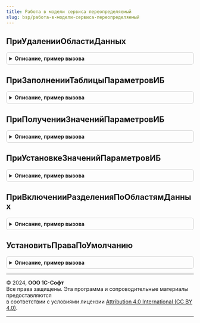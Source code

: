 ```yaml
---
title: Работа в модели сервиса переопределяемый
slug: bsp/работа-в-модели-сервиса-переопределяемый
---
```



## ПриУдаленииОбластиДанных
<details style="margin: 1em 0; padding: 0.5em; border: 1px solid #ccc; border-radius: 6px;">

<summary style="font-weight: bold; cursor: pointer;">Описание, пример вызова</summary>

```bsl

// Вызывается при удалении области данных.
// В процедуре необходимо удалить данные области данных, которые не могут быть удалены стандартным механизмом.
// @skip-warning ПустойМетод - переопределяемый метод.
//
// Параметры:
//   ОбластьДанных - Число - значение разделителя удаляемой области данных.
//
Процедура ПриУдаленииОбластиДанных(Знач ОбластьДанных) Экспорт
```

Пример вызова
```bsl
РаботаВМоделиСервисаПереопределяемый.ПриУдаленииОбластиДанных(ОбластьДанных) 
```
</details>

## ПриЗаполненииТаблицыПараметровИБ
<details style="margin: 1em 0; padding: 0.5em; border: 1px solid #ccc; border-radius: 6px;">

<summary style="font-weight: bold; cursor: pointer;">Описание, пример вызова</summary>

```bsl

// Формирует список параметров ИБ.
// @skip-warning ПустойМетод - переопределяемый метод.
//
// Параметры:
//   ТаблицаПараметров - см. РаботаВМоделиСервиса.ПараметрыИБ
//
Процедура ПриЗаполненииТаблицыПараметровИБ(Знач ТаблицаПараметров) Экспорт
```

Пример вызова
```bsl
РаботаВМоделиСервисаПереопределяемый.ПриЗаполненииТаблицыПараметровИБ(ТаблицаПараметров) 
```
</details>

## ПриПолученииЗначенийПараметровИБ
<details style="margin: 1em 0; padding: 0.5em; border: 1px solid #ccc; border-radius: 6px;">

<summary style="font-weight: bold; cursor: pointer;">Описание, пример вызова</summary>

```bsl

// Вызывается перед попыткой получения значений параметров ИБ из одноименных констант.
// @skip-warning ПустойМетод - переопределяемый метод.
//
// Параметры:
//   ИменаПараметров - Массив - имена параметров, значения которых необходимо получить.
//     							В случае если значение параметра получается в данной процедуре,
//     							необходимо удалить имя обработанного параметра из массива.
//   ЗначенияПараметров - Структура - значения параметров.
//
Процедура ПриПолученииЗначенийПараметровИБ(Знач ИменаПараметров, Знач ЗначенияПараметров) Экспорт
```

Пример вызова
```bsl
РаботаВМоделиСервисаПереопределяемый.ПриПолученииЗначенийПараметровИБ(ИменаПараметров, ЗначенияПараметров) 
```
</details>

## ПриУстановкеЗначенийПараметровИБ
<details style="margin: 1em 0; padding: 0.5em; border: 1px solid #ccc; border-radius: 6px;">

<summary style="font-weight: bold; cursor: pointer;">Описание, пример вызова</summary>

```bsl

// Вызывается перед попыткой записи значений параметров ИБ в одноименные константы.
// @skip-warning ПустойМетод - переопределяемый метод.
//
// Параметры:
//   ЗначенияПараметров - Структура - значения параметров которые требуется установить.
//     В случае если значение параметра устанавливается в данной процедуре из структуры необходимо удалить соответствующую
//     пару КлючИЗначение.
//
Процедура ПриУстановкеЗначенийПараметровИБ(Знач ЗначенияПараметров) Экспорт
```

Пример вызова
```bsl
РаботаВМоделиСервисаПереопределяемый.ПриУстановкеЗначенийПараметровИБ(ЗначенияПараметров) 
```
</details>

## ПриВключенииРазделенияПоОбластямДанных
<details style="margin: 1em 0; padding: 0.5em; border: 1px solid #ccc; border-radius: 6px;">

<summary style="font-weight: bold; cursor: pointer;">Описание, пример вызова</summary>

```bsl

// Вызывается при включении разделения данных по областям данных,
// при первом запуске конфигурации с параметром "ИнициализироватьРазделеннуюИБ" ("InitializeSeparatedIB").
// В частности, здесь следует размещать код по включению регламентных заданий, используемых только при включенном
// разделении данных, и соответственно, по выключению заданий, используемых только при выключенном разделении данных.
// @skip-warning ПустойМетод - переопределяемый метод.
//
Процедура ПриВключенииРазделенияПоОбластямДанных() Экспорт
```

Пример вызова
```bsl
РаботаВМоделиСервисаПереопределяемый.ПриВключенииРазделенияПоОбластямДанных() 
```
</details>

## УстановитьПраваПоУмолчанию
<details style="margin: 1em 0; padding: 0.5em; border: 1px solid #ccc; border-radius: 6px;">

<summary style="font-weight: bold; cursor: pointer;">Описание, пример вызова</summary>

```bsl

// Устанавливает пользователю права по умолчанию.
// Вызывается при работе в модели сервиса, в случае обновления в менеджере
// сервиса прав пользователя без прав администрирования.
// @skip-warning ПустойМетод - переопределяемый метод.
//
// Параметры:
//  Пользователь - СправочникСсылка.Пользователи - пользователь, которому
//   требуется установить права по умолчанию.
//
Процедура УстановитьПраваПоУмолчанию(Пользователь) Экспорт
```

Пример вызова
```bsl
РаботаВМоделиСервисаПереопределяемый.УстановитьПраваПоУмолчанию(Пользователь) 
```
</details>

---

© 2024, **ООО 1С-Софт**  
Все права защищены. Эта программа и сопроводительные материалы предоставляются  
в соответствии с условиями лицензии [Attribution 4.0 International (CC BY 4.0)](https://creativecommons.org/licenses/by/4.0/legalcode).

---
